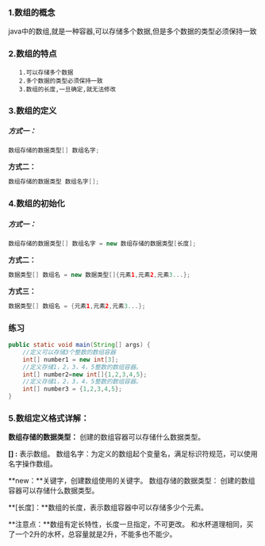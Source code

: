### 1.数组的概念

​		 java中的数组,就是一种容器,可以存储多个数据,但是多个数据的类型必须保持一致

### 2.数组的特点

   	   1.可以存储多个数据
   	   2.多个数据的类型必须保持一致
   	   3.数组的长度,一旦确定,就无法修改

### 3.数组的定义

##### 方式一：

```java
数组存储的数据类型[] 数组名字;
```

**方式二：**

```java
数组存储的数据类型 数组名字[];
```

### 4.数组的初始化

##### 方式一：

```java
数组存储的数据类型[] 数组名字 = new 数组存储的数据类型[长度];
```

**方式二：**

```java
数据类型[] 数组名 = new 数据类型[]{元素1,元素2,元素3...};
```

**方式三：**

```java
数据类型[] 数组名 = {元素1,元素2,元素3...};
```

### 练习

```java
public static void main(String[] args) {
    //定义可以存储3个整数的数组容器
    int[] number1 = new int[3];
    //定义存储1，2，3，4，5整数的数组容器。
    int[] number2=new int[]{1,2,3,4,5};
    //定义存储1，2，3，4，5整数的数组容器。
    int[] number3 = {1,2,3,4,5};
}
```

### 5.数组定义格式详解： 

**数组存储的数据类型：** 创建的数组容器可以存储什么数据类型。

 **[] :** 表示数组。 数组名字：为定义的数组起个变量名，满足标识符规范，可以使用名字操作数组。

**new：**关键字，创建数组使用的关键字。 数组存储的数据类型： 创建的数组容器可以存储什么数据类型。

**[长度]：**数组的长度，表示数组容器中可以存储多少个元素。 

**注意点：**数组有定长特性，长度一旦指定，不可更改。 和水杯道理相同，买了一个2升的水杯，总容量就是2升，不能多也不能少。